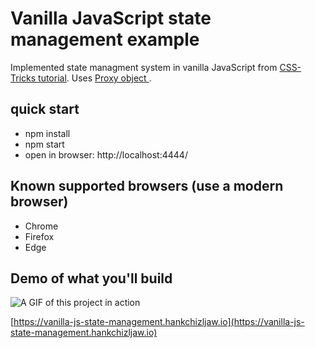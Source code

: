 
# Vanilla JavaScript state management example

Implemented state managment system in vanilla JavaScript from [CSS-Tricks tutorial](https://css-tricks.com/build-a-state-management-system-with-vanilla-javascript).
Uses [Proxy object ](https://caniuse.com/#feat=proxy).

## quick start

* npm install
* npm start
* open in browser: http://localhost:4444/

## Known supported browsers (use a modern browser)

* Chrome
* Firefox
* Edge


## Demo of what you'll build

![A GIF of this project in action](https://user-images.githubusercontent.com/8672583/43128781-c58702e4-8f2a-11e8-9326-cf422a5885bd.gif)

[https://vanilla-js-state-management.hankchizljaw.io](https://vanilla-js-state-management.hankchizljaw.io)
